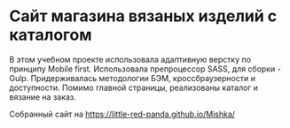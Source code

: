 # Сайт магазина вязаных изделий с каталогом

В этом учебном проекте использовала адаптивную верстку по принципу Mobile first. Использовала препроцессор SASS, для сборки - Gulp.
Придерживалась методологии БЭМ, кроссбраузерности и доступности.
Помимо главной страницы, реализованы каталог и вязание на заказ.

Собранный сайт на https://little-red-panda.github.io/Mishka/
